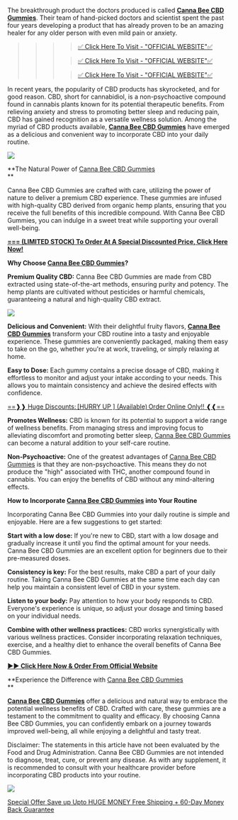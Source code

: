 The breakthrough product the doctors produced is called [**Canna Bee CBD Gummies**](https://sites.google.com/view/wellnesswithcannabeecbdgummies/home). Their team of hand-picked doctors and scientist spent the past four years developing a product that has already proven to be an amazing healer for any older person with even mild pain or anxiety. 

> > > > [✅ Click Here To Visit - "OFFICIAL WEBSITE"✅](https://www.glitco.com/get-canna-bee-cbd-gummies)
> > > 
> > > > [✅ Click Here To Visit - "OFFICIAL WEBSITE"✅](https://www.glitco.com/get-canna-bee-cbd-gummies)
> > > 
> > > > [✅ Click Here To Visit - "OFFICIAL WEBSITE"✅](https://www.glitco.com/get-canna-bee-cbd-gummies)

In recent years, the popularity of CBD products has skyrocketed, and for good reason. CBD, short for cannabidiol, is a non-psychoactive compound found in cannabis plants known for its potential therapeutic benefits. From relieving anxiety and stress to promoting better sleep and reducing pain, CBD has gained recognition as a versatile wellness solution. Among the myriad of CBD products available, [**Canna Bee CBD Gummies**](https://pin.it/4KJLmKs) have emerged as a delicious and convenient way to incorporate CBD into your daily routine.

[![](https://blogger.googleusercontent.com/img/b/R29vZ2xl/AVvXsEg66a0h6BQtT3iLib4xWgF2aSgPXi0MhgClC2F5pWRZCzBjpy5Ud2F2vVVJpntli9SLqjjXNGHY3Wiju6A_OGKcc6gy5XH4Npt3vyvUc5TtToQcJ_sp3XL1TYzAze8eTRssacqe8A9zTqu9RKF6uwtPVKISeLjuKQHmap_KFYj3Hip482TAfqFsPJPlqLk/w640-h324/Screenshot%20(702).png)](https://www.glitco.com/get-canna-bee-cbd-gummies)

**The Natural Power of [Canna Bee CBD Gummies](https://groups.google.com/g/buy-canna-bee-cbd-gummies/c/Wso9yuh7ZyE)  
**

Canna Bee CBD Gummies are crafted with care, utilizing the power of nature to deliver a premium CBD experience. These gummies are infused with high-quality CBD derived from organic hemp plants, ensuring that you receive the full benefits of this incredible compound. With Canna Bee CBD Gummies, you can indulge in a sweet treat while supporting your overall well-being.

[**\=== (LIMITED STOCK) To Order At A Special Discounted Price, Click Here Now!**](https://www.glitco.com/get-canna-bee-cbd-gummies)

**Why Choose [Canna Bee CBD Gummies](https://www.ourboox.com/books/sweet-relief-discover-the-benefits-of-canna-bee-cbd-gummies/)?**

**Premium Quality CBD:** Canna Bee CBD Gummies are made from CBD extracted using state-of-the-art methods, ensuring purity and potency. The hemp plants are cultivated without pesticides or harmful chemicals, guaranteeing a natural and high-quality CBD extract.

[![](https://blogger.googleusercontent.com/img/b/R29vZ2xl/AVvXsEgTomb8wTXSpgXYMpRfMr_ylL1WAVsNwTpXX4OhzQbEIDIr2upZy8lMWdod7lS19piHdMPQ7NgFIy2HEjPtF2IMVJhKokmSABLng9ShDz6vL6X9XuVpxXWQxVgaiqVZ8RPmHvN5-3KuAw__PjNbtNJ7LW_8XQ8d7A-0awHQ6tXBLiVcgoq3J9zZvtNQnoE/w640-h422/Screenshot%20(700).png)](https://www.glitco.com/get-canna-bee-cbd-gummies)

**Delicious and Convenient:** With their delightful fruity flavors, [**Canna Bee CBD Gummies**](https://colab.research.google.com/drive/1xlpI8rvA99IasNxrCKsistbG7W4W9One?usp=sharing) transform your CBD routine into a tasty and enjoyable experience. These gummies are conveniently packaged, making them easy to take on the go, whether you're at work, traveling, or simply relaxing at home.

**Easy to Dose:** Each gummy contains a precise dosage of CBD, making it effortless to monitor and adjust your intake according to your needs. This allows you to maintain consistency and achieve the desired effects with confidence.

[\==❱❱ Huge Discounts: \[HURRY UP \] (Available) Order Online Only!! ❰❰==](https://www.glitco.com/get-canna-bee-cbd-gummies)

**Promotes Wellness:** CBD is known for its potential to support a wide range of wellness benefits. From managing stress and improving focus to alleviating discomfort and promoting better sleep, [Canna Bee CBD Gummies](https://vimeo.com/846526822?share=copy) can become a natural addition to your self-care routine.

**Non-Psychoactive:** One of the greatest advantages of [Canna Bee CBD Gummies](https://go.ivoox.com/sq/2087570) is that they are non-psychoactive. This means they do not produce the "high" associated with THC, another compound found in cannabis. You can enjoy the benefits of CBD without any mind-altering effects.

**How to Incorporate [Canna Bee CBD Gummies](https://lookerstudio.google.com/reporting/19139065-eef6-488c-949e-2720e37ba567) into Your Routine**

Incorporating Canna Bee CBD Gummies into your daily routine is simple and enjoyable. Here are a few suggestions to get started:

**Start with a low dose:** If you're new to CBD, start with a low dosage and gradually increase it until you find the optimal amount for your needs. Canna Bee CBD Gummies are an excellent option for beginners due to their pre-measured doses.

**Consistency is key:** For the best results, make CBD a part of your daily routine. Taking Canna Bee CBD Gummies at the same time each day can help you maintain a consistent level of CBD in your system.

**Listen to your body:** Pay attention to how your body responds to CBD. Everyone's experience is unique, so adjust your dosage and timing based on your individual needs.

**Combine with other wellness practices:** CBD works synergistically with various wellness practices. Consider incorporating relaxation techniques, exercise, and a healthy diet to enhance the overall benefits of Canna Bee CBD Gummies.

[**►► Click Here Now & Order From Official Website**](https://www.glitco.com/get-canna-bee-cbd-gummies)

**Experience the Difference with [Canna Bee CBD Gummies](https://www.bitsdujour.com/view/the-sweetest-path-to-wellness-canna-bee-cbd-gummies#comments79253)  
**

[**Canna Bee CBD Gummies**](https://healthupdates2023.blogspot.com/2023/07/canna-bee-cbd-gummies-sweet-and-natural.html) offer a delicious and natural way to embrace the potential wellness benefits of CBD. Crafted with care, these gummies are a testament to the commitment to quality and efficacy. By choosing Canna Bee CBD Gummies, you can confidently embark on a journey towards improved well-being, all while enjoying a delightful and tasty treat.

Disclaimer: The statements in this article have not been evaluated by the Food and Drug Administration. Canna Bee CBD Gummies are not intended to diagnose, treat, cure, or prevent any disease. As with any supplement, it is recommended to consult with your healthcare provider before incorporating CBD products into your routine.

[![](https://blogger.googleusercontent.com/img/b/R29vZ2xl/AVvXsEgewIa-tl4mTaZ6ogI_9AxLMylFvyNnpw8C9X84DnJd8NGlTgPOSXQC4fI-whN-ZlKnpHRPcXDGsgSWiPhx-Vq6FLdn3BOeHNd3x9PLLaPg_QjORgpzuq27E8YyzmWVzDRBBTJXHdrzdUbW9is5O-tbpaXKpyfrKFrTz6w51ryK9ceHNHok6wuJ7xXaIac/w640-h110/Screenshot%20(699).png)](https://www.glitco.com/get-canna-bee-cbd-gummies)

[Special Offer Save up Upto HUGE MONEY Free Shipping + 60-Day Money Back Guarantee](https://www.glitco.com/get-canna-bee-cbd-gummies)
